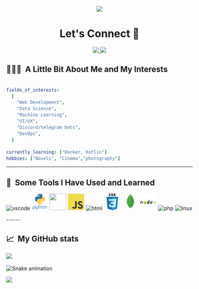 <p align="center">
  <img src="https://capsule-render.vercel.app/api?text=Hello%20Everyone!%E2%9D%A4&animation=fadeIn&type=waving&color=gradient&height=100"/>
</p>

<h1 align="center">
  Let's Connect 💬
</h1>
<p align="center">
<a href="https://twitter.com/i_hashed">
  <img height="50" src="https://user-images.githubusercontent.com/46517096/166974271-91dfa250-d70b-4cb9-8707-f1bda1b708c3.png"/>
</a>
  <a href="https://discord.gg/">
  <img height="50" src="https://i.imgur.com/jL4YIdv.png"/>
</a>
</p>

<h2> 👨🏻‍💻 &nbsp;A Little Bit About Me and My Interests</h2>

```yaml

fields_of_interests:
  [
    "Web Development",
    "Data Science",
    "Machine Learning",
    "UI/UX",
    "Discord/telegram bots",
    "DevOps",
  ]

currently_learning: ["Docker, Kotlin"]
hobbies: ["Novels", "Cinema","photography"]
```
------
<h2> 🚀 &nbsp;Some Tools I Have Used and Learned</h2>
<p align="left">
<img src="https://cdn.jsdelivr.net/gh/devicons/devicon/icons/vscode/vscode-original.svg" alt="vscode" width="45" height="45"/>
<img src="https://raw.githubusercontent.com/devicons/devicon/master/icons/python/python-original-wordmark.svg" alt="python" width="45" height="45" />
<img src="https://cdn.jsdelivr.net/gh/devicons/devicon/icons/cplusplus/cplusplus-original.svg" width="45" height="45"/>
<img src="https://raw.githubusercontent.com/devicons/devicon/master/icons/javascript/javascript-original.svg" alt="javascript" width="45" height="45" />
<img src="https://cdn.jsdelivr.net/gh/devicons/devicon/icons/html5/html5-original.svg" alt="html" width="45" height="45"/>
<img src="https://raw.githubusercontent.com/devicons/devicon/master/icons/css3/css3-original-wordmark.svg" alt="css3" width="45" height="45" />
<img src="https://raw.githubusercontent.com/devicons/devicon/master/icons/mongodb/mongodb-original.svg" alt="mongodb" width="45" height="45" />
<img src="https://raw.githubusercontent.com/devicons/devicon/master/icons/nodejs/nodejs-original-wordmark.svg" alt="nodejs" width="45" height="45" />
<img src="https://cdn.jsdelivr.net/gh/devicons/devicon/icons/php/php-original.svg" alt="php" width="45" height="45"/>
<img src="https://cdn.jsdelivr.net/gh/devicons/devicon/icons/linux/linux-original.svg" alt="linux" width="45" height="45"/>       
   </p>
------
<h2> 📈 &nbsp;My GitHub stats</h2>
<a href="https://github.com/Hashedcat">
  <img height="180em" src="https://github-readme-stats.vercel.app/api?username=Hashedcat&theme=noctis_minimus&show_icons=true" />
  </a>
  
 ![Snake animation](https://user-images.githubusercontent.com/117061241/198948561-eb78fcd4-59ed-4d46-8e46-8fc4b82ba8b8.svg)
  
<p align="left">
  <img src="https://capsule-render.vercel.app/api?type=waving&color=gradient&height=100&section=footer"/>
</p>
  
 

  
